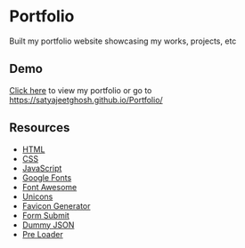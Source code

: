# Portfolio

Built my portfolio website showcasing my works, projects, etc

## Demo

[Click here](https://satyajeetghosh.github.io/Portfolio/) to view my portfolio or go to https://satyajeetghosh.github.io/Portfolio/

## Resources

- [HTML](https://www.w3schools.com/html/)
- [CSS](https://www.w3schools.com/css/default.asp)
- [JavaScript](https://www.w3schools.com/js/default.asp)
- [Google Fonts](https://fonts.google.com/)
- [Font Awesome](https://fontawesome.com/)
- [Unicons](https://iconscout.com/unicons)
- [Favicon Generator](https://realfavicongenerator.net/)
- [Form Submit](https://formsubmit.co/)
- [Dummy JSON](https://dummyjson.com/)
- [Pre Loader](https://uiball.com/loaders/)